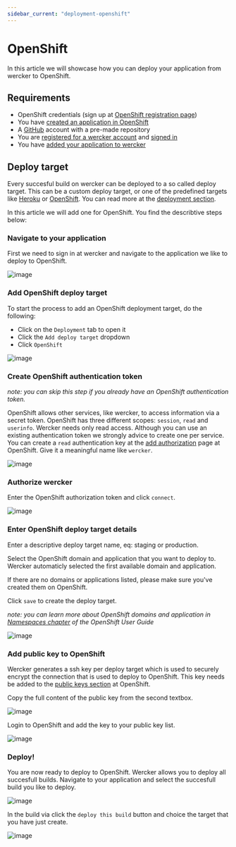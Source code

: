 ```yaml
---
sidebar_current: "deployment-openshift"
---
```


# OpenShift

In this article we will showcase how you can deploy your application from wercker to OpenShift.

## Requirements

* OpenShift credentials (sign up at [OpenShift registration page](https://openshift.redhat.com/app/account/new))
* You have [created an application in OpenShift](https://openshift.redhat.com/app/console/application_types)
* A [GitHub](https://github.com/) account with a pre-made repository
* You are [registered for a wercker account](https://app.wercker.com/users/new) and [signed in](https://app.wercker.com/users)
* You have [added your application to wercker](http://shrouded-cove-1217.herokuapp.com/articles/gettingstarted/web.html)


## Deploy target

Every succesful build on wercker can be deployed to a so called deploy target. This can be a custom deploy target, or one of the predefined targets like [Heroku](/articles/deployment/heroku.html) or [OpenShift](#). You can read more at the [deployment section](/articles/deployment/intro.html).

In this article we will add one for OpenShift. You find the describtive steps below:

### Navigate to your application
First we need to sign in at wercker and navigate to the application we like to deploy to OpenShift.

![image](/assets/deployment-openshift/step1-open-application.png)

### Add OpenShift deploy target
To start the process to add an OpenShift deployment target, do the following:

* Click on the `Deployment` tab to open it
* Click the `Add deploy target` dropdown
* Click `OpenShift`

![image](/assets/deployment-openshift/step2-open-deployment-tab.png)

### Create OpenShift authentication token
_note: you can skip this step if you already have an OpenShift authentication token._

OpenShift allows other services, like wercker, to access information via a secret token. OpenShift has three different scopes: `session`, `read` and `userinfo`. Wercker needs only read access. Although you can use an existing authentication token we strongly advice to create one per service. You can create a `read` authentication key at the [add authorization](https://openshift.redhat.com/app/account/authorizations/new) page at OpenShift. Give it a meaningful name like `wercker`.

![image](/assets/deployment-openshift/step3-openshift-auth-token.png)

### Authorize wercker

Enter the OpenShift authorization token and click `connect`.

![image](/assets/deployment-openshift/step4-authenticate.png)

### Enter OpenShift deploy target details

Enter a descriptive deploy target name, eq: staging or production.

Select the OpenShift domain and application that you want to deploy to. Wercker automaticly selected the first available domain and application.

If there are no domains or applications listed, please make sure you've created them on OpenShift.

Click `save` to create the deploy target.

_note: you can learn more about OpenShift domains and application in [Namespaces chapter](https://access.redhat.com/site/documentation/en-US/OpenShift/2.0/html/User_Guide/chap-OpenShift-User_Guide-Namespaces.html) of the OpenShift User Guide_

![image](/assets/deployment-openshift/step5-add-deploy-target.png)

### Add public key to OpenShift

Wercker generates a ssh key per deploy target which is used to securely encrypt the connection that is used to deploy to OpenShift. This key needs be added to the [public keys section](https://openshift.redhat.com/app/account/settings) at OpenShift.

Copy the full content of the public key from the second textbox.

![image](/assets/deployment-openshift/step6-copy-public-key.png)

Login to OpenShift and add the key to your public key list.

![image](/assets/deployment-openshift/step7-add-key-to-openshift.png)

### Deploy!

You are now ready to deploy to OpenShift. Wercker allows you to deploy all succesfull builds. Navigate to your application and select the succesfull build you like to deploy.

![image](/assets/deployment-openshift/step8-select-successfull-build.png)

In the build via click the `deploy this build` button and choice the target that you have just create.

![image](/assets/deployment-openshift/step9-queue-deploy.png)
